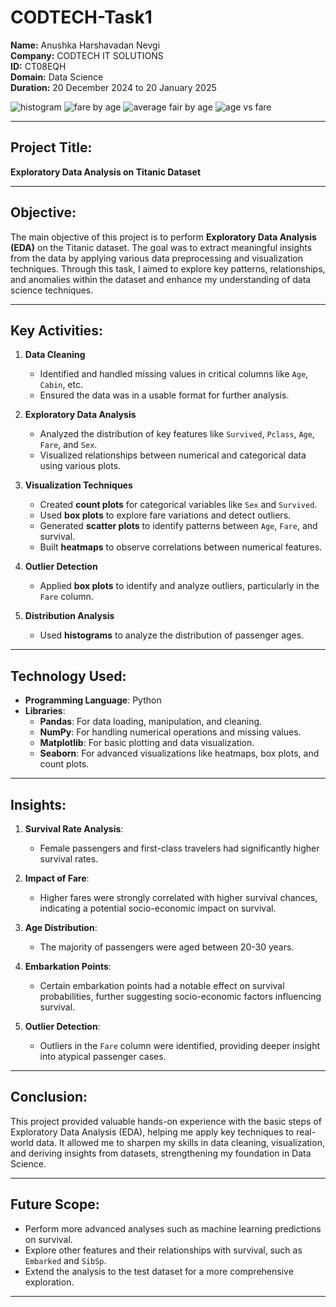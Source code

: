 # CODTECH-Task1

**Name:** Anushka Harshavadan Nevgi  
**Company:** CODTECH IT SOLUTIONS  
**ID:** CT08EQH  
**Domain:** Data Science  
**Duration:** 20 December 2024 to 20 January 2025 

![histogram](https://github.com/user-attachments/assets/d346eda5-85bb-425e-9654-ed94ef2e5501)
![fare by age](https://github.com/user-attachments/assets/175cbf79-8b64-43f2-a843-ee3779d3fc93)
![average fair by age](https://github.com/user-attachments/assets/1d214435-0b2e-4317-960a-3e55a4e7fddb)
![age vs fare](https://github.com/user-attachments/assets/223fac2d-bf4c-4596-af4c-3d358f95cc67)

---

## Project Title: 
**Exploratory Data Analysis on Titanic Dataset**

---

## Objective:
The main objective of this project is to perform **Exploratory Data Analysis (EDA)** on the Titanic dataset. The goal was to extract meaningful insights from the data by applying various data preprocessing and visualization techniques. Through this task, I aimed to explore key patterns, relationships, and anomalies within the dataset and enhance my understanding of data science techniques.

---

## Key Activities:
1. **Data Cleaning**  
   - Identified and handled missing values in critical columns like `Age`, `Cabin`, etc.
   - Ensured the data was in a usable format for further analysis.

2. **Exploratory Data Analysis**  
   - Analyzed the distribution of key features like `Survived`, `Pclass`, `Age`, `Fare`, and `Sex`.
   - Visualized relationships between numerical and categorical data using various plots.

3. **Visualization Techniques**  
   - Created **count plots** for categorical variables like `Sex` and `Survived`.
   - Used **box plots** to explore fare variations and detect outliers.
   - Generated **scatter plots** to identify patterns between `Age`, `Fare`, and survival.
   - Built **heatmaps** to observe correlations between numerical features.

4. **Outlier Detection**  
   - Applied **box plots** to identify and analyze outliers, particularly in the `Fare` column.

5. **Distribution Analysis**  
   - Used **histograms** to analyze the distribution of passenger ages.

---

## Technology Used:
- **Programming Language**: Python
- **Libraries**:
  - **Pandas**: For data loading, manipulation, and cleaning.
  - **NumPy**: For handling numerical operations and missing values.
  - **Matplotlib**: For basic plotting and data visualization.
  - **Seaborn**: For advanced visualizations like heatmaps, box plots, and count plots.

---

## Insights:
1. **Survival Rate Analysis**:  
   - Female passengers and first-class travelers had significantly higher survival rates.

2. **Impact of Fare**:  
   - Higher fares were strongly correlated with higher survival chances, indicating a potential socio-economic impact on survival.

3. **Age Distribution**:  
   - The majority of passengers were aged between 20-30 years.

4. **Embarkation Points**:  
   - Certain embarkation points had a notable effect on survival probabilities, further suggesting socio-economic factors influencing survival.

5. **Outlier Detection**:  
   - Outliers in the `Fare` column were identified, providing deeper insight into atypical passenger cases.

---

## Conclusion:
This project provided valuable hands-on experience with the basic steps of Exploratory Data Analysis (EDA), helping me apply key techniques to real-world data. It allowed me to sharpen my skills in data cleaning, visualization, and deriving insights from datasets, strengthening my foundation in Data Science.

---

## Future Scope:
- Perform more advanced analyses such as machine learning predictions on survival.
- Explore other features and their relationships with survival, such as `Embarked` and `SibSp`.
- Extend the analysis to the test dataset for a more comprehensive exploration.

---
